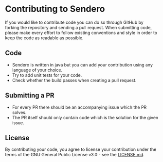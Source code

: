 # Contributing to Sendero

If you would like to contribute code you can do so through GitHub by forking the repository and sending a pull request.
When submitting code, please make every effort to follow existing conventions and style in order to keep the code as readable as possible.

## Code
- Sendero is written in java but you can add your contribution using any language of your choice. 
- Try to add unit tests for your code.
- Check whether the build passes when creating a pull request.

## Submitting a PR
- For every PR there should be an accompanying issue which the PR solves.
- The PR itself should only contain code which is the solution for the given issue.

## License

By contributing your code, you agree to license your contribution under the terms of the GNU General Public License v3.0 - see the [LICENSE.md](LICENSE.md).
